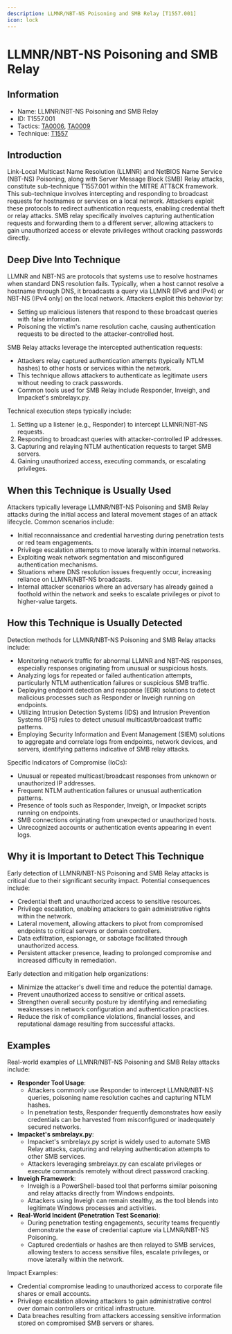 ```yaml
---
description: LLMNR/NBT-NS Poisoning and SMB Relay [T1557.001]
icon: lock
---
```


# LLMNR/NBT-NS Poisoning and SMB Relay

## Information

* Name: LLMNR/NBT-NS Poisoning and SMB Relay
* ID: T1557.001
* Tactics: [TA0006](../), [TA0009](../../ta0009/)
* Technique: [T1557](./)

## Introduction

Link-Local Multicast Name Resolution (LLMNR) and NetBIOS Name Service (NBT-NS) Poisoning, along with Server Message Block (SMB) Relay attacks, constitute sub-technique T1557.001 within the MITRE ATT\&CK framework. This sub-technique involves intercepting and responding to broadcast requests for hostnames or services on a local network. Attackers exploit these protocols to redirect authentication requests, enabling credential theft or relay attacks. SMB relay specifically involves capturing authentication requests and forwarding them to a different server, allowing attackers to gain unauthorized access or elevate privileges without cracking passwords directly.

## Deep Dive Into Technique

LLMNR and NBT-NS are protocols that systems use to resolve hostnames when standard DNS resolution fails. Typically, when a host cannot resolve a hostname through DNS, it broadcasts a query via LLMNR (IPv6 and IPv4) or NBT-NS (IPv4 only) on the local network. Attackers exploit this behavior by:

* Setting up malicious listeners that respond to these broadcast queries with false information.
* Poisoning the victim's name resolution cache, causing authentication requests to be directed to the attacker-controlled host.

SMB Relay attacks leverage the intercepted authentication requests:

* Attackers relay captured authentication attempts (typically NTLM hashes) to other hosts or services within the network.
* This technique allows attackers to authenticate as legitimate users without needing to crack passwords.
* Common tools used for SMB Relay include Responder, Inveigh, and Impacket's smbrelayx.py.

Technical execution steps typically include:

1. Setting up a listener (e.g., Responder) to intercept LLMNR/NBT-NS requests.
2. Responding to broadcast queries with attacker-controlled IP addresses.
3. Capturing and relaying NTLM authentication requests to target SMB servers.
4. Gaining unauthorized access, executing commands, or escalating privileges.

## When this Technique is Usually Used

Attackers typically leverage LLMNR/NBT-NS Poisoning and SMB Relay attacks during the initial access and lateral movement stages of an attack lifecycle. Common scenarios include:

* Initial reconnaissance and credential harvesting during penetration tests or red team engagements.
* Privilege escalation attempts to move laterally within internal networks.
* Exploiting weak network segmentation and misconfigured authentication mechanisms.
* Situations where DNS resolution issues frequently occur, increasing reliance on LLMNR/NBT-NS broadcasts.
* Internal attacker scenarios where an adversary has already gained a foothold within the network and seeks to escalate privileges or pivot to higher-value targets.

## How this Technique is Usually Detected

Detection methods for LLMNR/NBT-NS Poisoning and SMB Relay attacks include:

* Monitoring network traffic for abnormal LLMNR and NBT-NS responses, especially responses originating from unusual or suspicious hosts.
* Analyzing logs for repeated or failed authentication attempts, particularly NTLM authentication failures or suspicious SMB traffic.
* Deploying endpoint detection and response (EDR) solutions to detect malicious processes such as Responder or Inveigh running on endpoints.
* Utilizing Intrusion Detection Systems (IDS) and Intrusion Prevention Systems (IPS) rules to detect unusual multicast/broadcast traffic patterns.
* Employing Security Information and Event Management (SIEM) solutions to aggregate and correlate logs from endpoints, network devices, and servers, identifying patterns indicative of SMB relay attacks.

Specific Indicators of Compromise (IoCs):

* Unusual or repeated multicast/broadcast responses from unknown or unauthorized IP addresses.
* Frequent NTLM authentication failures or unusual authentication patterns.
* Presence of tools such as Responder, Inveigh, or Impacket scripts running on endpoints.
* SMB connections originating from unexpected or unauthorized hosts.
* Unrecognized accounts or authentication events appearing in event logs.

## Why it is Important to Detect This Technique

Early detection of LLMNR/NBT-NS Poisoning and SMB Relay attacks is critical due to their significant security impact. Potential consequences include:

* Credential theft and unauthorized access to sensitive resources.
* Privilege escalation, enabling attackers to gain administrative rights within the network.
* Lateral movement, allowing attackers to pivot from compromised endpoints to critical servers or domain controllers.
* Data exfiltration, espionage, or sabotage facilitated through unauthorized access.
* Persistent attacker presence, leading to prolonged compromise and increased difficulty in remediation.

Early detection and mitigation help organizations:

* Minimize the attacker's dwell time and reduce the potential damage.
* Prevent unauthorized access to sensitive or critical assets.
* Strengthen overall security posture by identifying and remediating weaknesses in network configuration and authentication practices.
* Reduce the risk of compliance violations, financial losses, and reputational damage resulting from successful attacks.

## Examples

Real-world examples of LLMNR/NBT-NS Poisoning and SMB Relay attacks include:

* **Responder Tool Usage**:
  * Attackers commonly use Responder to intercept LLMNR/NBT-NS queries, poisoning name resolution caches and capturing NTLM hashes.
  * In penetration tests, Responder frequently demonstrates how easily credentials can be harvested from misconfigured or inadequately secured networks.
* **Impacket's smbrelayx.py**:
  * Impacket's smbrelayx.py script is widely used to automate SMB Relay attacks, capturing and relaying authentication attempts to other SMB services.
  * Attackers leveraging smbrelayx.py can escalate privileges or execute commands remotely without direct password cracking.
* **Inveigh Framework**:
  * Inveigh is a PowerShell-based tool that performs similar poisoning and relay attacks directly from Windows endpoints.
  * Attackers using Inveigh can remain stealthy, as the tool blends into legitimate Windows processes and activities.
* **Real-World Incident (Penetration Test Scenario)**:
  * During penetration testing engagements, security teams frequently demonstrate the ease of credential capture via LLMNR/NBT-NS Poisoning.
  * Captured credentials or hashes are then relayed to SMB services, allowing testers to access sensitive files, escalate privileges, or move laterally within the network.

Impact Examples:

* Credential compromise leading to unauthorized access to corporate file shares or email accounts.
* Privilege escalation allowing attackers to gain administrative control over domain controllers or critical infrastructure.
* Data breaches resulting from attackers accessing sensitive information stored on compromised SMB servers or shares.

